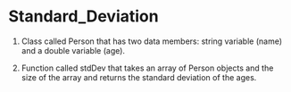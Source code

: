 # Standard_Deviation

1.  Class called Person that has two data members: string variable (name) and a double variable (age). 

2. Function called stdDev that takes an array of Person objects and the size of the array and returns the standard deviation of the ages. 

